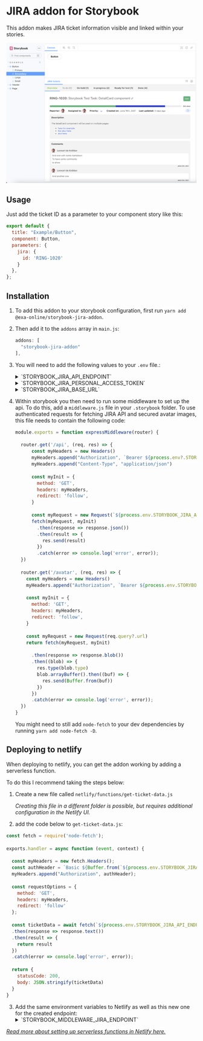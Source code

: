 # JIRA addon for Storybook

This addon makes JIRA ticket information visible and linked within your stories. 

![screenshot](docs/screenshot.png)

## Usage
Just add the ticket ID as a parameter to your component story like this:

```js
export default {
  title: "Example/Button",
  component: Button,
  parameters: {
    jira: {
      id: 'RING-1020'
    }
  },
};
```

## Installation
1.  To add this addon to your storybook configuration, first run `yarn add @exa-online/storybook-jira-addon`.
2.  Then add it to the `addons` array in `main.js`:
    ```js
    addons: [
      "storybook-jira-addon"
    ],
    ```
2.  You will need to add the following values to your `.env` file.:
    <details>
    <summary>`STORYBOOK_JIRA_API_ENDPOINT`</summary> 
    This will be the API endpoint for obtaining ticket data from JIRA. This will be something like: `https://<company-name>.atlassian.net/rest/api/latest/issue`
    </details>
    <details>
    <summary>`STORYBOOK_JIRA_PERSONAL_ACCESS_TOKEN`</summary>
    To use this addon, you will need to generate an API token for your JIRA account. This can be acquired [here](https://id.atlassian.com/manage-profile/security/api-tokens).
    </details>
    <details>
    <summary>`STORYBOOK_JIRA_BASE_URL`</summary>
    This will be something like: `https://<company-name>.atlassian.net/browse`.
    </details>


3.  Within storybook you then need to run some middleware to set up the api. To do this, add a `middleware.js` file in your `.storybook` folder. To use authenticated requests for fetching JIRA API and secured avatar images, this file needs to contain the following code:

    ```js
    module.exports = function expressMiddleware(router) {
  
      router.get('/api', (req, res) => {
          const myHeaders = new Headers()
          myHeaders.append("Authorization", `Bearer ${process.env?.STORYBOOK_JIRA_PERSONAL_ACCESS_TOKEN}`)
          myHeaders.append("Content-Type", "application/json")
        
          const myInit = {
            method: 'GET',
            headers: myHeaders,
            redirect: 'follow',
          }

          const myRequest = new Request(`${process.env.STORYBOOK_JIRA_API_ENDPOINT}/${req.query?.ticketId}`)
          fetch(myRequest, myInit)
            .then(response => response.json())
            .then(result => {
              res.send(result)
            })
            .catch(error => console.log('error', error));
      })

      router.get('/avatar', (req, res) => {
        const myHeaders = new Headers()
        myHeaders.append("Authorization", `Bearer ${process.env.STORYBOOK_JIRA_PERSONAL_ACCESS_TOKEN}`)
      
        const myInit = {
          method: 'GET',
          headers: myHeaders,
          redirect: 'follow',
        }

        const myRequest = new Request(req.query?.url)
        return fetch(myRequest, myInit)
          
          .then(response => response.blob())
          .then((blob) => {
            res.type(blob.type)
            blob.arrayBuffer().then((buf) => {
              res.send(Buffer.from(buf))
            })
          })
          .catch(error => console.log('error', error));
      })
    }
    ```

    You might need to still add `node-fetch` to your dev dependencies by running `yarn add node-fetch -D`.

## Deploying to netlify
When deploying to netlify, you can get the addon working by adding a serverless function.

To do this I recommend taking the steps below:
1. Create a new file called `netlify/functions/get-ticket-data.js`

    *Creating this file in a different folder is possible, but requires additional configuration in the Netlify UI.*

2. add the code below to `get-ticket-data.js`:
```js
const fetch = require('node-fetch');

exports.handler = async function (event, context) {
  
  const myHeaders = new fetch.Headers();
  const authHeader = `Basic ${Buffer.from(`${process.env.STORYBOOK_JIRA_USERNAME}:${process.env.STORYBOOK_JIRA_API_KEY}`).toString('base64')}`
  myHeaders.append("Authorization", authHeader);

  const requestOptions = {
    method: 'GET',
    headers: myHeaders,
    redirect: 'follow'
  };

  const ticketData = await fetch(`${process.env.STORYBOOK_JIRA_API_ENDPOINT}/${event.queryStringParameters.ticketId}`, requestOptions)
  .then(response => response.text())
  .then(result => {
    return result
  })
  .catch(error => console.log('error', error));
  
  return {
    statusCode: 200,
    body: JSON.stringify(ticketData)
  }
}
```
3. Add the same environment variables to Netlify as well as this new one for the created endpoint:
    <details>
    <summary>`STORYBOOK_MIDDLEWARE_JIRA_ENDPOINT`</summary> 
    In this case this will be: `/.netlify/functions/get-ticket-data`
    </details>


*[Read more about setting up serverless functions in Netlify here.](https://docs.netlify.com/functions/overview/)*
